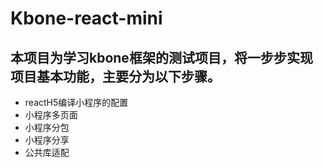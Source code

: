 # Kbone-react-mini

 本项目为学习kbone框架的测试项目，将一步步实现项目基本功能，主要分为以下步骤。
 ---

* reactH5编译小程序的配置
* 小程序多页面
* 小程序分包
* 小程序分享
* 公共库适配
